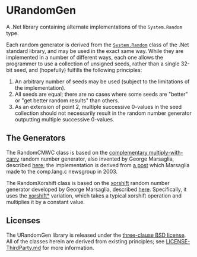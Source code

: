 ﻿URandomGen
==========

A .Net library containing alternate implementations of the `System.Random` type.

Each random generator is derived from the [`System.Random`](http://msdn.microsoft.com/en-us/library/system.random.aspx) class of the .Net standard library, and may be used in the exact same way. While they are implemented in a number of different ways, each one allows the programmer to use a collection of unsigned seeds, rather than a single 32-bit seed, and (hopefully) fulfills the following principles:

1. An arbitrary number of seeds may be used (subject to the limitations of the implementation).
2. All seeds are equal; there are no cases where some seeds are "better" or "get better random results" than others.
3. As an extension of point 2, multiple successive 0-values in the seed collection should not necessarily result in the random number generator outputting multiple successive 0-values.

The Generators
--------------
The RandomCMWC class is based on the [complementary multiply-with-carry](http://en.wikipedia.org/wiki/Multiply-with-carry) random number generator, also invented by George Marsaglia, described [here](http://digitalcommons.wayne.edu/cgi/viewcontent.cgi?article=1725&context=jmasm); the implementation is derived from [a post](https://groups.google.com/d/msg/comp.lang.C/qZFQgKRCQGg/rmPkaRHqxOMJ) which Marsaglia made to the comp.lang.c newsgroup in 2003.

The RandomXorshift class is based on the [xorshift](http://en.wikipedia.org/wiki/Xorshift) random number generator developed by George Marsaglia, described [here](http://www.jstatsoft.org/v08/i14/paper). Specifically, it uses the [xorshift*](http://en.wikipedia.org/wiki/Xorshift#Xorshift.2A) variation, which takes a typical xorshift operation and multiplies it by a constant value.

Licenses
--------

The URandomGen library is released under the [three-clause BSD license](LICENSE.md). All of the classes herein are derived from existing principles; see [LICENSE-ThirdParty.md](LICENSE-ThirdParty.md) for more information.
